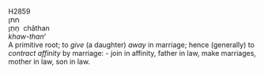 <body>
  <p>H2859<br>  חתן  <br> חָתַן  ‎  châthan  <br><i>khaw-than‘ </i><br>A primitive root; to <i>give</i> (a daughter) <i>away</i> in marriage; hence (generally) to <i>contract</i> <i>affinity</i> by marriage: - join in affinity, father in law, make marriages, mother in law, son in law.<br></p>
 </body>